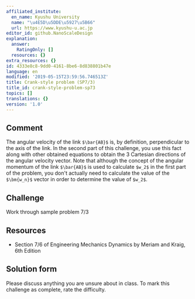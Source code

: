 ```yaml
---
affiliated_institute:
  en_name: Kyushu University
  name: "\u4E5D\u5DDE\u5927\u5B66"
  url: https://www.kyushu-u.ac.jp
editor_id: github.NanoScaleDesign
explanation:
  answer:
    RatingOnly: []
  resources: {}
extra_resources: {}
id: 4333e8c8-9dd0-4161-8be6-8d838801b47e
language: en
modified: '2019-05-15T23:59:56.746513Z'
title: Crank-style problem (SP7/3)
title_id: crank-style-problem-sp73
topics: []
translations: {}
version: '1.0'
---
```


## Comment
The angular velocity of the link `$\bar{AB}$` is, by definition, perpendicular to the axis of the link. In the second part of this challenge, you use this fact along with other obtained equations to obtain the 3 Cartesian directions of the angular velocity vector. Note that although the concept of the angular momentum of the link `$\bar{AB}$` is used to calculate `$w_2$` in the first part of the problem, you don't actually need to calculate the value of the `$\bm{w_n}$` vector in order to determine the value of `$w_2$`.


## Challenge
Work through sample problem 7/3


## Resources
- Section 7/6 of Engineering Mechanics Dynamics by Meriam and Kraig, 6th Edition


## Solution form
Please discuss anything you are unsure about in class.
To mark this challenge as complete, rate the difficulty.
